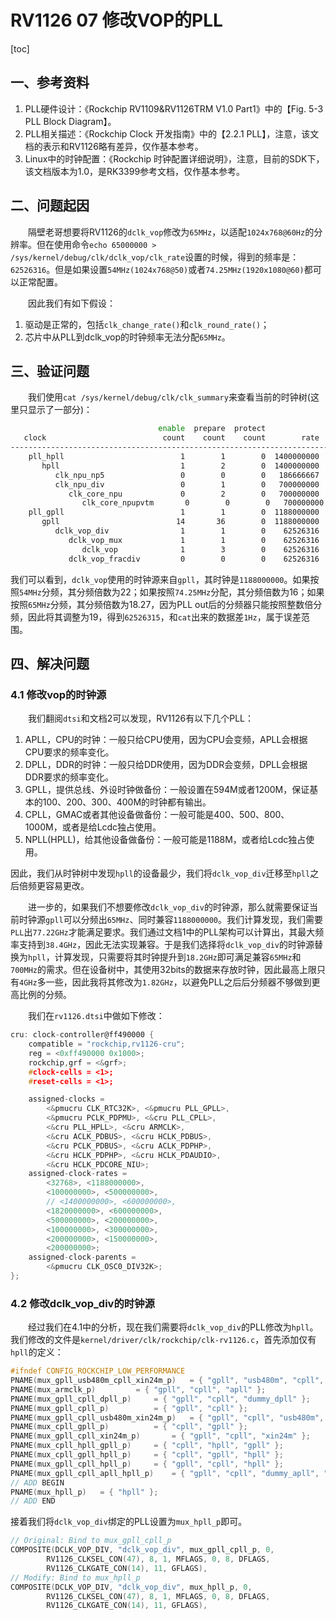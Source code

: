 # RV1126 07 修改VOP的PLL

[toc]

## 一、参考资料

1. PLL硬件设计：《Rockchip RV1109&RV1126TRM V1.0 Part1》中的【Fig. 5-3 PLL Block Diagram】。
2. PLL相关描述：《Rockchip Clock 开发指南》中的【2.2.1 PLL】，注意，该文档的表示和RV1126略有差异，仅作基本参考。
3. Linux中的时钟配置：《Rockchip 时钟配置详细说明》，注意，目前的SDK下，该文档版本为1.0，是RK3399参考文档，仅作基本参考。

## 二、问题起因

&emsp;&emsp;隔壁老哥想要将RV1126的`dclk_vop`修改为`65MHz`，以适配`1024x768@60Hz`的分辨率。但在使用命令`echo 65000000 > /sys/kernel/debug/clk/dclk_vop/clk_rate`设置的时候，得到的频率是：`62526316`。但是如果设置`54MHz(1024x768@50)`或者`74.25MHz(1920x1080@60)`都可以正常配置。

&emsp;&emsp;因此我们有如下假设：

1. 驱动是正常的，包括`clk_change_rate()`和`clk_round_rate()`；
2. 芯片中从PLL到dclk_vop的时钟频率无法分配`65MHz`。

## 三、验证问题

&emsp;&emsp;我们使用`cat /sys/kernel/debug/clk/clk_summary`来查看当前的时钟树(这里只显示了一部分)：

```sh
                                 enable  prepare  protect                                duty
   clock                          count    count    count        rate   accuracy phase  cycle
---------------------------------------------------------------------------------------------
    pll_hpll                          1        1        0  1400000000          0     0  50000
       hpll                           1        2        0  1400000000          0     0  50000
          clk_npu_np5                 0        0        0   186666667          0     0  50000
          clk_npu_div                 0        1        0   700000000          0     0  50000
             clk_core_npu             0        2        0   700000000          0     0  50000
                clk_core_npupvtm       0        0        0   700000000          0     0  50000
    pll_gpll                          1        1        0  1188000000          0     0  50000
       gpll                          14       36        0  1188000000          0     0  50000
          dclk_vop_div                1        1        0    62526316          0     0  50000
             dclk_vop_mux             1        1        0    62526316          0     0  50000
                dclk_vop              1        3        0    62526316          0     0  50000
             dclk_vop_fracdiv         0        0        0    62526316          0     0  50000
```

我们可以看到，`dclk_vop`使用的时钟源来自`gpll`，其时钟是`1188000000`。如果按照`54MHz`分频，其分频倍数为22；如果按照`74.25MHz`分配，其分频倍数为16；如果按照`65MHz`分频，其分频倍数为18.27，因为PLL out后的分频器只能按照整数倍分频，因此将其调整为19，得到`62526315`，和`cat`出来的数据差`1Hz`，属于误差范围。

## 四、解决问题

### 4.1 修改vop的时钟源

&emsp;&emsp;我们翻阅`dtsi`和文档2可以发现，RV1126有以下几个PLL：

1. APLL，CPU的时钟：一般只给CPU使用，因为CPU会变频，APLL会根据CPU要求的频率变化。
2. DPLL，DDR的时钟：一般只给DDR使用，因为DDR会变频，DPLL会根据DDR要求的频率变化。
3. GPLL，提供总线、外设时钟做备份：一般设置在594M或者1200M，保证基本的100、200、300、400M的时钟都有输出。
4. CPLL，GMAC或者其他设备做备份：一般可能是400、500、800、1000M，或者是给Lcdc独占使用。
5. NPLL(HPLL)，给其他设备做备份：一般可能是1188M，或者给Lcdc独占使用。

因此，我们从时钟树中发现`hpll`的设备最少，我们将`dclk_vop_div`迁移至`hpll`之后倍频更容易更改。

&emsp;&emsp;进一步的，如果我们不想要修改`dclk_vop_div`的时钟源，那么就需要保证当前时钟源`gpll`可以分频出`65MHz`、同时兼容`1188000000`。我们计算发现，我们需要`PLL`出`77.22GHz`才能满足要求。我们通过文档1中的PLL架构可以计算出，其最大频率支持到`38.4GHz`，因此无法实现兼容。于是我们选择将`dclk_vop_div`的时钟源替换为`hpll`，计算发现，只需要将其时钟提升到`18.2GHz`即可满足兼容`65MHz`和`700MHz`的需求。但在设备树中，其使用32bits的数据来存放时钟，因此最高上限只有`4GHz`多一些，因此我将其修改为`1.82GHz`，以避免PLL之后后分频器不够做到更高比例的分频。

&emsp;&emsp;我们在`rv1126.dtsi`中做如下修改：

```c
cru: clock-controller@ff490000 {
    compatible = "rockchip,rv1126-cru";
    reg = <0xff490000 0x1000>;
    rockchip,grf = <&grf>;
    #clock-cells = <1>;
    #reset-cells = <1>;

    assigned-clocks =
        <&pmucru CLK_RTC32K>, <&pmucru PLL_GPLL>,
        <&pmucru PCLK_PDPMU>, <&cru PLL_CPLL>,
        <&cru PLL_HPLL>, <&cru ARMCLK>,
        <&cru ACLK_PDBUS>, <&cru HCLK_PDBUS>,
        <&cru PCLK_PDBUS>, <&cru ACLK_PDPHP>,
        <&cru HCLK_PDPHP>, <&cru HCLK_PDAUDIO>,
        <&cru HCLK_PDCORE_NIU>;
    assigned-clock-rates =
        <32768>, <1188000000>,
        <100000000>, <500000000>,
        // <1400000000>, <600000000>,
        <1820000000>, <600000000>,
        <500000000>, <200000000>,
        <100000000>, <300000000>,
        <200000000>, <150000000>,
        <200000000>;
    assigned-clock-parents =
        <&pmucru CLK_OSC0_DIV32K>;
};
```

### 4.2 修改dclk_vop_div的时钟源

&emsp;&emsp;经过我们在4.1中的分析，现在我们需要将`dclk_vop_div`的PLL修改为`hpll`。我们修改的文件是`kernel/driver/clk/rockchip/clk-rv1126.c`，首先添加仅有`hpll`的定义：

```c
#ifndef CONFIG_ROCKCHIP_LOW_PERFORMANCE
PNAME(mux_gpll_usb480m_cpll_xin24m_p)	= { "gpll", "usb480m", "cpll", "xin24m" };
PNAME(mux_armclk_p)			= { "gpll", "cpll", "apll" };
PNAME(mux_gpll_cpll_dpll_p)		= { "gpll", "cpll", "dummy_dpll" };
PNAME(mux_gpll_cpll_p)			= { "gpll", "cpll" };
PNAME(mux_gpll_cpll_usb480m_xin24m_p)	= { "gpll", "cpll", "usb480m", "xin24m" };
PNAME(mux_cpll_gpll_p)			= { "cpll", "gpll" };
PNAME(mux_gpll_cpll_xin24m_p)		= { "gpll", "cpll", "xin24m" };
PNAME(mux_cpll_hpll_gpll_p)		= { "cpll", "hpll", "gpll" };
PNAME(mux_cpll_gpll_hpll_p)		= { "cpll", "gpll", "hpll" };
PNAME(mux_gpll_cpll_hpll_p)		= { "gpll", "cpll", "hpll" };
PNAME(mux_gpll_cpll_apll_hpll_p)	= { "gpll", "cpll", "dummy_apll", "hpll" };
// ADD BEGIN
PNAME(mux_hpll_p)	= { "hpll" };
// ADD END
```

接着我们将`dclk_vop_div`绑定的PLL设置为`mux_hpll_p`即可。
```c
// Original: Bind to mux_gpll_cpll_p
COMPOSITE(DCLK_VOP_DIV, "dclk_vop_div", mux_gpll_cpll_p, 0,
        RV1126_CLKSEL_CON(47), 8, 1, MFLAGS, 0, 8, DFLAGS,
        RV1126_CLKGATE_CON(14), 11, GFLAGS),
// Modify: Bind to mux_hpll_p
COMPOSITE(DCLK_VOP_DIV, "dclk_vop_div", mux_hpll_p, 0,
        RV1126_CLKSEL_CON(47), 8, 1, MFLAGS, 0, 8, DFLAGS,
        RV1126_CLKGATE_CON(14), 11, GFLAGS),
```